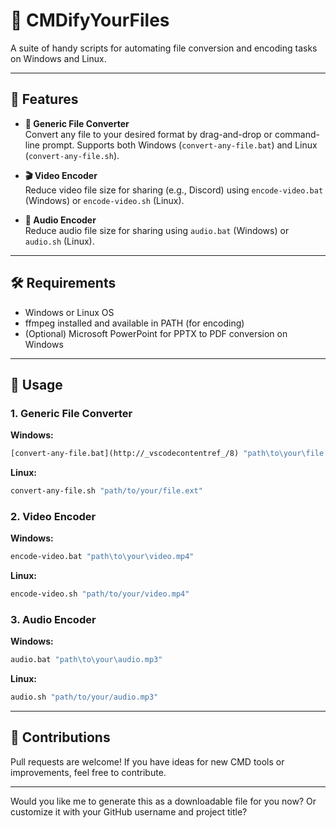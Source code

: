 # 📁 CMDifyYourFiles

A suite of handy scripts for automating file conversion and encoding tasks on Windows and Linux.

---

## 🚀 Features

- **🔄 Generic File Converter**  
  Convert any file to your desired format by drag-and-drop or command-line prompt. Supports both Windows (`convert-any-file.bat`) and Linux (`convert-any-file.sh`).

- **🎬 Video Encoder**  
  Reduce video file size for sharing (e.g., Discord) using `encode-video.bat` (Windows) or `encode-video.sh` (Linux).

- **🎵 Audio Encoder**  
  Reduce audio file size for sharing using `audio.bat` (Windows) or `audio.sh` (Linux).

---

## 🛠️ Requirements

- Windows or Linux OS
- ffmpeg installed and available in PATH (for encoding)
- (Optional) Microsoft PowerPoint for PPTX to PDF conversion on Windows

---

## 📌 Usage

### 1. Generic File Converter

**Windows:**
```cmd
[convert-any-file.bat](http://_vscodecontentref_/8) "path\to\your\file.ext"
```

**Linux:**
```bash
convert-any-file.sh "path/to/your/file.ext"
```

### 2. Video Encoder

**Windows:**
```cmd
encode-video.bat "path\to\your\video.mp4"
```

**Linux:**
```bash
encode-video.sh "path/to/your/video.mp4"
```

### 3. Audio Encoder

**Windows:**
```cmd
audio.bat "path\to\your\audio.mp3"
```

**Linux:**
```bash
audio.sh "path/to/your/audio.mp3"
```

---

## 🙌 Contributions

Pull requests are welcome! If you have ideas for new CMD tools or improvements, feel free to contribute.

---

Would you like me to generate this as a downloadable file for you now? Or customize it with your GitHub username and project title?
